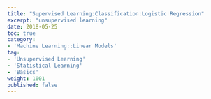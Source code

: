```yaml
---
title: "Supervised Learning:Classification:Logistic Regression"
excerpt: "unsupervised learning"
date: 2018-05-25
toc: true
category:
- 'Machine Learning::Linear Models'
tag:
- 'Unsupervised Learning'
- 'Statistical Learning'
- 'Basics'
weight: 1001
published: false
---
```

